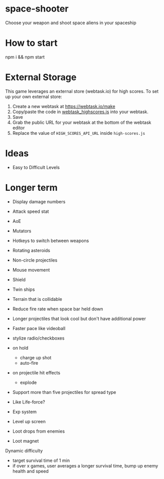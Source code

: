 # space-shooter

Choose your weapon and shoot space aliens in your spaceship

# How to start

npm i && npm start

# External Storage

This game leverages an external store (webtask.io) for high scores. To set up your own external store:

1.  Create a new webtask at https://webtask.io/make
2.  Copy/paste the code in [webtask_highscores.js](webtask_highscores.js) into your webtask.
3.  Save
4.  Grab the public URL for your webtask at the bottom of the webtask editor
5.  Replace the value of `HIGH_SCORES_API_URL` inside `high-scores.js`

# Ideas

- Easy to Difficult Levels

# Longer term

- Display damage numbers
- Attack speed stat
- AoE
- Mutators
- Hotkeys to switch between weapons
- Rotating asteroids
- Non-circle projectiles
- Mouse movement
- Shield
- Twin ships
- Terrain that is collidable
- Reduce fire rate when space bar held down
- Longer projectiles that look cool but don't have additional power
- Faster pace like videoball
- stylize radio/checkboxes
- on hold
  - charge up shot
  - auto-fire
- on projectile hit effects
  - explode
- Support more than five projectiles for spread type

- Like Life-force?
- Exp system
- Level up screen
- Loot drops from enemies
- Loot magnet

Dynamic difficulty

- target survival time of 1 min
- if over x games, user averages a longer survival time, bump up enemy health and speed
